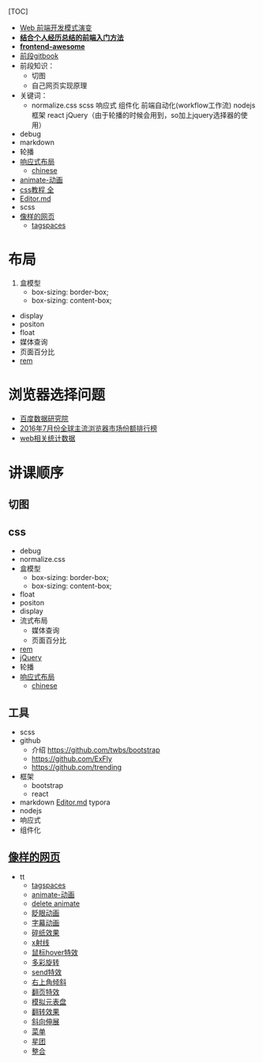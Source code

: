 [TOC]

* [Web 前端开发模式演变](http://blog.jimmylv.info/2015-11-02-history-about-web-development-evolution/)
* **[结合个人经历总结的前端入门方法](https://github.com/qiu-deqing/FE-learning)**
* **[frontend-awesome](https://github.com/ExFly/CsLearning/blob/master/NoteBookForDevelop/%E6%96%87%E6%A1%A3/Web/frontend-awesome.md)**
* [前段gitbook](https://leohxj.gitbooks.io/front-end-database/content/html-and-css-basic/box-module.html)
* 前段知识：
  * 切图
  * 自己网页实现原理
* 关键词：
  * normalize.css scss 响应式 组件化 前端自动化(workflow工作流) nodejs 框架 react jQuery（由于轮播的时候会用到，so加上jquery选择器的使用）
* debug
* markdown
* 轮播
* [响应式布局](https://github.com/aekaplan/grid)
  * [chinese](http://geekplux.com/grid/)
* [animate-动画](https://daneden.github.io/animate.css/)
* [css教程 全](https://developer.mozilla.org/zh-CN/docs/Web/CSS/Reference)
* [Editor.md](https://pandao.github.io/editor.md/)
* scss
* [像样的网页]()
  * [tagspaces](https://www.tagspaces.org/)

# 布局

1. 盒模型
   * box-sizing: border-box;
   * box-sizing: content-box;
* display
* positon
* float
* 媒体查询
* 页面百分比
* [rem](https://developer.mozilla.org/zh-CN/docs/Web/CSS/length)


# 浏览器选择问题
* [百度数据研究院](http://tongji.baidu.com/data/browser)
* [2016年7月份全球主流浏览器市场份额排行榜](http://liulanmi.com/top/11144.html)
* [web相关统计数据](https://w3techs.com/technologies/overview/programming_language/all)


# 讲课顺序

## 切图

## css

* debug
* normalize.css
* 盒模型
   * box-sizing: border-box;
   * box-sizing: content-box;
* float
* positon
* display
* 流式布局
   * 媒体查询
   * 页面百分比
* [rem](https://developer.mozilla.org/zh-CN/docs/Web/CSS/length)
* [jQuery](https://w3techs.com/technologies/overview/javascript_library/all)
* 轮播
* [响应式布局](https://github.com/aekaplan/grid)
   * [chinese](http://geekplux.com/grid/)


## 工具

* scss
* github
  * 介绍 https://github.com/twbs/bootstrap
  * https://github.com/ExFly
  * https://github.com/trending
* 框架
  * bootstrap
  * react
* markdown [Editor.md](https://pandao.github.io/editor.md/) typora
* nodejs
* 响应式
* 组件化

## [像样的网页](/)
* tt
  * [tagspaces](https://www.tagspaces.org/)
  * [animate-动画](https://daneden.github.io/animate.css/)
  * [delete animate](http://lab.hakim.se/flipside/)
  * [眨眼动画](http://pattle.github.io/simpsons-in-css/)
  * [字幕动画](http://codepen.io/yoksel/pen/XJbzrO)
  * [碎纸效果](http://demo.lanrenzhijia.com/2016/canvas0826/)
  * [x射线](http://codepen.io/noeldelgado/pen/ByxQjL)
  * [鼠标hover特效](http://www.xwcms.net/webAnnexImages/fileAnnex/20131031/16389/index.html)
  * [多彩旋转](http://demo.lanrenzhijia.com/2016/loading0401/)
  * [send特效](http://demo.lanrenzhijia.com/2016/svg0224/)
  * [右上角倾斜](http://demo.lanrenzhijia.com/2016/lanren0812/)
  * [翻页特效](http://demo.lanrenzhijia.com/2016/flip-book0729/)
  * [模拟元表盘](http://demo.lanrenzhijia.com/2016/echart0727/)
  * [翻转效果](http://demo.lanrenzhijia.com/2016/pic0708/)
  * [斜向伸展](http://demo.lanrenzhijia.com/2016/grids0603/)
  * [菜单](http://demo.lanrenzhijia.com/2016/nav0527/#0)
  * [星团](http://demo.lanrenzhijia.com/2016/css0429/)
  * [整合](http://www.shejidaren.com/15-css3-effects.html)